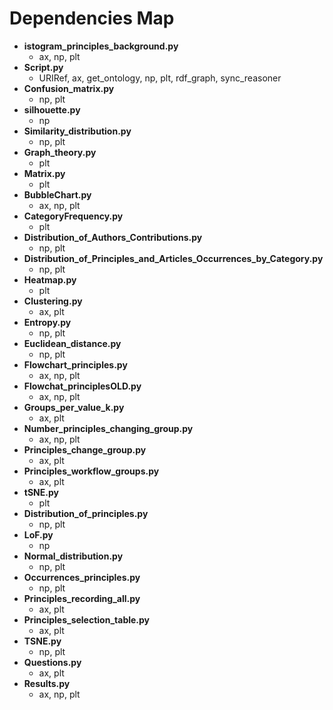 # Dependencies Map

- **istogram_principles_background.py**
  - ax, np, plt
- **Script.py**
  - URIRef, ax, get_ontology, np, plt, rdf_graph, sync_reasoner
- **Confusion_matrix.py**
  - np, plt
- **silhouette.py**
  - np
- **Similarity_distribution.py**
  - np, plt
- **Graph_theory.py**
  - plt
- **Matrix.py**
  - plt
- **BubbleChart.py**
  - ax, np, plt
- **CategoryFrequency.py**
  - plt
- **Distribution_of_Authors_Contributions.py**
  - np, plt
- **Distribution_of_Principles_and_Articles_Occurrences_by_Category.py**
  - np, plt
- **Heatmap.py**
  - plt
- **Clustering.py**
  - ax, plt
- **Entropy.py**
  - np, plt
- **Euclidean_distance.py**
  - np, plt
- **Flowchart_principles.py**
  - ax, np, plt
- **Flowchat_principlesOLD.py**
  - ax, np, plt
- **Groups_per_value_k.py**
  - ax, plt
- **Number_principles_changing_group.py**
  - ax, np, plt
- **Principles_change_group.py**
  - ax, plt
- **Principles_workflow_groups.py**
  - ax, plt
- **tSNE.py**
  - plt
- **Distribution_of_principles.py**
  - np, plt
- **LoF.py**
  - np
- **Normal_distribution.py**
  - np, plt
- **Occurrences_principles.py**
  - np, plt
- **Principles_recording_all.py**
  - ax, plt
- **Principles_selection_table.py**
  - ax, plt
- **TSNE.py**
  - np, plt
- **Questions.py**
  - ax, plt
- **Results.py**
  - ax, np, plt
